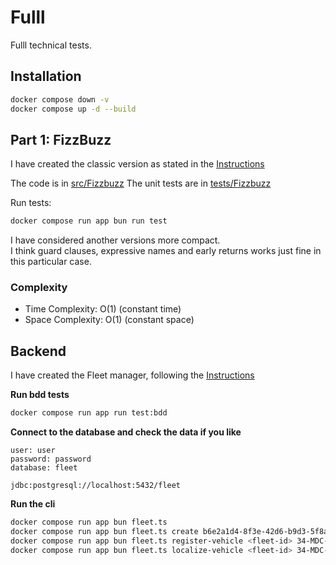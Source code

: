 # Fulll

Fulll technical tests.

## Installation

```bash
docker compose down -v
docker compose up -d --build 
```

## Part 1: FizzBuzz

I have created the classic version as stated in the [Instructions](https://github.com/fulll/hiring/blob/master/Algo/fizzbuzz.md)

The code is in [src/Fizzbuzz](src/Fizzbuzz)
The unit tests are in [tests/Fizzbuzz](tests/Fizzbuzz) 

Run tests:

```bash
docker compose run app bun run test
```

I have considered another versions more compact.  
I think guard clauses, expressive names and early returns works just fine in this particular case.

### Complexity

- Time Complexity: O(1) (constant time)
- Space Complexity: O(1) (constant space)

## Backend

I have created the Fleet manager, following the [Instructions](https://github.com/fulll/hiring/blob/master/Backend/ddd-and-cqrs-intermediare-senior.md)

**Run bdd tests**

```bash
docker compose run app run test:bdd
```

**Connect to the database and check the data if you like**

```
user: user
password: password
database: fleet

jdbc:postgresql://localhost:5432/fleet
```

**Run the cli**

```bash
docker compose run app bun fleet.ts
docker compose run app bun fleet.ts create b6e2a1d4-8f3e-42d6-b9d3-5f8a3c7e4b12
docker compose run app bun fleet.ts register-vehicle <fleet-id> 34-MDC-56
docker compose run app bun fleet.ts localize-vehicle <fleet-id> 34-MDC-56 37.7749 -122.4194 15.7
```
